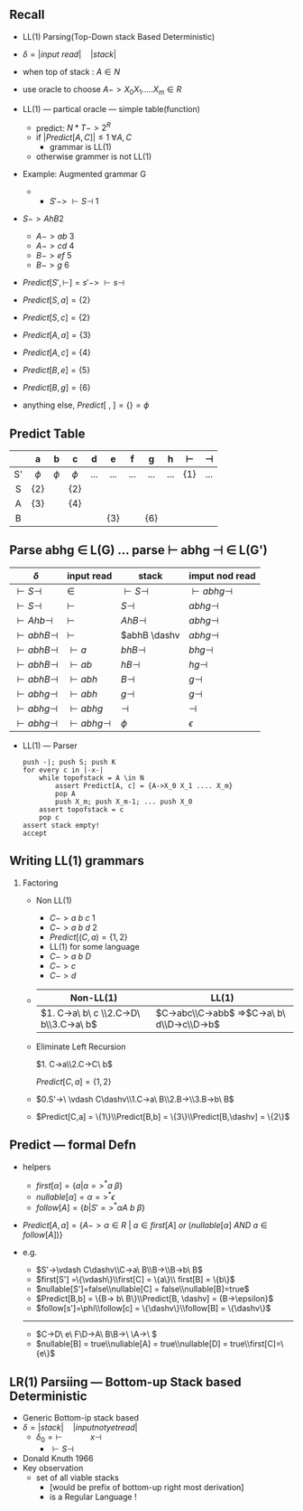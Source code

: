 ## Recall

- LL(1) Parsing(Top-Down stack Based Deterministic)

- $\delta = |input\ read|\quad |stack|$

- when top of stack : $A \in N$

- use oracle to choose $A -> X_0 X_1…..X_m \in R$

- LL(1) — partical oracle — simple table(function)

  - predict: $N*T -> 2^R$
  - if $|Predict[A,C]| \le 1\  \forall A,C$
    - grammar is LL(1)
  - otherwise grammer is not LL(1)

- Example:   Augmented grammar G

  - - $S' ->\ \vdash S \dashv$    1


- $S->AhB​$                2
  - $A->ab$                     3
  - $A->cd$                     4
  - $B->ef$                     5
  - $B->g$                       6



- $Predict[S', \vdash] = s'->\ \vdash s \dashv$
- $Predict[S,a] = \{2\}$
- $Predict[S,c] = \{2\}$
- $Predict[A,a] = \{3\}$
- $Predict[A,c] = \{4\}$
- $Predict[B,e] = \{5\}$
- $Predict[B,g] = \{6\}$
- anything else, $Predict[\ ,\ ] = \{\} = \phi$

## Predict Table

|      |   a    |   b    |   c    |  d   |  e   |  f   |  g   |  h   | $\vdash$ | $\dashv$ |
| :--: | :----: | :----: | :----: | :--: | :--: | :--: | :--: | :--: | :------: | :------: |
|  S'  | $\phi$ | $\phi$ | $\phi$ | ...  | ...  | ...  | ...  | ...  |   {1}    |   ...    |
|  S   |  {2}   |        |  {2}   |      |      |      |      |      |          |          |
|  A   |  {3}   |        |  {4}   |      |      |      |      |      |          |          |
|  B   |        |        |        |      | {3}  |      | {6}  |      |          |          |

## Parse abhg $\in$ L(G) … parse $\vdash$ abhg $\dashv$ $\in$ L(G')

| $\delta$             | input read          | stack             | imput nod read       |
| -------------------- | ------------------- | ----------------- | -------------------- |
| $\vdash S \dashv$    | $\in$               | $\vdash S \dashv$ | $\vdash abhg \dashv$ |
| $\vdash S \dashv$    | $\vdash$            | $S \dashv$        | $abhg \dashv$        |
| $\vdash Ahb \dashv$  | $\vdash$            | $AhB \dashv$      | $abhg \dashv$        |
| $\vdash abhB \dashv$ | $\vdash$            | $abhB \dashv      | $abhg \dashv$        |
| $\vdash abhB \dashv$ | $\vdash a$          | $bhB \dashv$      | $bhg \dashv$         |
| $\vdash abhB \dashv$ | $\vdash ab$         | $hB \dashv$       | $hg \dashv$          |
| $\vdash abhB \dashv$ | $\vdash abh$        | $B \dashv$        | $g \dashv$           |
| $\vdash abhg \dashv$ | $\vdash abh$        | $g \dashv$        | $g \dashv$           |
| $\vdash abhg \dashv$ | $\vdash abhg$       | $\dashv$          | $\dashv$             |
| $\vdash abhg \dashv$ | $\vdash abhg\dashv$ | $\phi$            | $\epsilon$           |

- LL(1) — Parser

  ```
  push -|; push S; push K
  for every c in |-x-|
      while topofstack = A \in N
          assert Predict[A, c] = {A->X_0 X_1 .... X_m}
          pop A
          push X_m; push X_m-1; ... push X_0
      assert topofstack = c
      pop c
  assert stack empty!
  accept
  ```

## Writing LL(1) grammars

1. Factoring
   - Non LL(1)
     - $C-> a\ b\ c$ 1
     - $C->a\ b\ d$ 2
     - $Predict[(C,a) = \{1,2\}$
     - LL(1) for some language
     - $C->a\ b\ D$
     - $C-> c$
     - $C->d$

   - | Non-LL(1)                              | LL(1)                                    |
     | -------------------------------------- | ---------------------------------------- |
     | $1. C->a\ b\ c \\2.C->D\ b\\3.C->a\ b$ | $C->abc\\C->abb$  =>$C->a\ b\ d\\D->c\\D->b$ |

   - Eliminate Left Recursion

     $1. C->a\\2.C->C\ b$

     $Predict[C,a] = \{1,2\}$

   - $0.S'->\ \vdash C\dashv\\1.C->a\ B\\2.B->\\3.B->b\ B$

   - $Predict[C,a] = \{1\}\\Predict[B,b] = \{3\}\\Predict[B,\dashv] = \{2\}$

## Predict — formal Defn

- helpers

  - $first[\alpha] = \{a|\alpha =>^* a\ \beta\}$
  - $nullable[\alpha] = \alpha =>^* \epsilon$
  - $follow[A]=\{b|S'=>^*\alpha A\ b\ \beta\}$

- $Predict[A,a] = \{A-> \alpha \in R\ |\ a \in first[A]\ or\ (nullable[\alpha]\ AND\ a \in follow[A])\}$

- e.g.

  - $S'->\vdash C\dashv\\C->a\ B\\B->\\B->b\ B$
  - $first[S'] =\{\vdash\}\\first[C] = \{a\}\\ first[B] = \{b\}$
  - $nullable[S']=false\\nullable[C] = false\\nullable[B]=true$
  - $Predict[B,b] = \{B-> b\ B\}\\Predict[B, \dashv] = {B->\epsilon}$
  - $follow[s']=\phi\\follow[c] = \{\dashv\}\\follow[B] = \{\dashv\}$

  ------

  - $C->D\ e\ F\\D->A\ B\\B->\ \\A->\ $
  - $nullable[B] = true\\nullable[A] = true\\nullable[D] = true\\first[C]=\{e\}$

## LR(1) Parsiing — Bottom-up Stack based Deterministic

- Generic Bottom-ip stack based
- $\delta = |stack|\quad |input not yet read|$
  - $\delta_0 = \vdash \quad \quad \quad x \dashv$
    - $\vdash S \dashv$
- Donald Knuth 1966
- Key observation
  - set of all viable stacks
    - [would be prefix of bottom-up right most derivation]
    - is a Regular Language !

